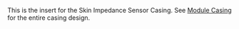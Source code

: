 This is the insert for the Skin Impedance Sensor Casing. See [Module Casing](https://github.com/grender007/Modular-Biomedical-Sensor-Board-for-Education/tree/main/Housing%20Models/Module%20Casing) for the entire casing design.
